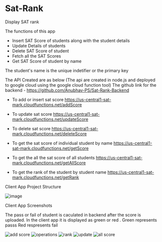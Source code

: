 # Sat-Rank
Display SAT rank  


The functions of this app

* Insert SAT Score of students along with the student details
* Update Details of students
* Delete SAT Score of student
* Fetch all the SAT Scores
* Get SAT Score of student by name


The student's name is the unique indetifier or the primary key


The API Created are as below (The api are created in node.js and deployed to google cloud using the google cloud function tool)
The github link for the backend - https://github.com/Anubhav-PS/Sat-Rank-Backend

* To add or insert sat score 
  https://us-central1-sat-mark.cloudfunctions.net/addScore
  
* To update sat score
    https://us-central1-sat-mark.cloudfunctions.net/updateScore
    
* To delete sat score
    https://us-central1-sat-mark.cloudfunctions.net/deleteScore
    
* To get the sat score of individual student by name
    https://us-central1-sat-mark.cloudfunctions.net/getScore

* To get the all the sat score of all students
    https://us-central1-sat-mark.cloudfunctions.net/getAllScore
    
* To get the rank of the student by student name
    https://us-central1-sat-mark.cloudfunctions.net/getRank
    
    
Client App Project Structure

![image](https://github.com/Anubhav-PS/Sat-Rank/assets/74093939/b7bac05f-e09d-4c36-825b-071bf559f83c)

Client App Screenshots

The pass or fail of student is caculated in backend after the score is uploaded. In the client app it is displayed as green or red .
Green represents passs
Red respresents fail

![add score](https://github.com/Anubhav-PS/Sat-Rank/assets/74093939/0f6eaf44-8a47-42ef-a4b9-72ef56c164ba)
![operations](https://github.com/Anubhav-PS/Sat-Rank/assets/74093939/39be09de-9a07-4bf1-ba72-6ae572f509e6)
![rank](https://github.com/Anubhav-PS/Sat-Rank/assets/74093939/cd5df527-b68b-4cc2-b54e-52b311fee29f)
![update](https://github.com/Anubhav-PS/Sat-Rank/assets/74093939/186683a9-1b09-426c-8b80-5b02c3f424d0)
![all score](https://github.com/Anubhav-PS/Sat-Rank/assets/74093939/8d594f02-1aa6-4121-bfd2-e2d830cb3e6a)



